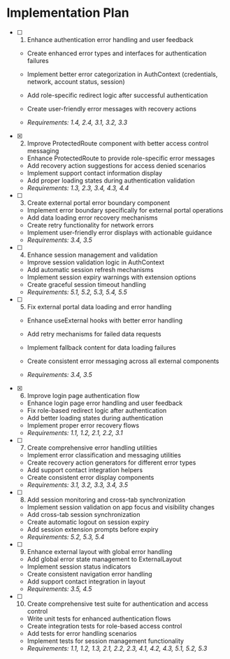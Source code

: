 # Implementation Plan

- [ ] 1. Enhance authentication error handling and user feedback






  - Create enhanced error types and interfaces for authentication failures
  - Implement better error categorization in AuthContext (credentials, network, account status, session)
  - Add role-specific redirect logic after successful authentication
  - Create user-friendly error messages with recovery actions

  - _Requirements: 1.4, 2.4, 3.1, 3.2, 3.3_

- [x] 2. Improve ProtectedRoute component with better access control messaging


  - Enhance ProtectedRoute to provide role-specific error messages
  - Add recovery action suggestions for access denied scenarios
  - Implement support contact information display
  - Add proper loading states during authentication validation
  - _Requirements: 1.3, 2.3, 3.4, 4.3, 4.4_

- [ ] 3. Create external portal error boundary component
  - Implement error boundary specifically for external portal operations
  - Add data loading error recovery mechanisms
  - Create retry functionality for network errors
  - Implement user-friendly error displays with actionable guidance
  - _Requirements: 3.4, 3.5_

- [ ] 4. Enhance session management and validation
  - Improve session validation logic in AuthContext
  - Add automatic session refresh mechanisms
  - Implement session expiry warnings with extension options
  - Create graceful session timeout handling
  - _Requirements: 5.1, 5.2, 5.3, 5.4, 5.5_

- [ ] 5. Fix external portal data loading and error handling
  - Enhance useExternal hooks with better error handling
  - Add retry mechanisms for failed data requests
  - Implement fallback content for data loading failures
  - Create consistent error messaging across all external components



  - _Requirements: 3.4, 3.5_

- [x] 6. Improve login page authentication flow



  - Enhance login page error handling and user feedback
  - Fix role-based redirect logic after authentication
  - Add better loading states during authentication
  - Implement proper error recovery flows
  - _Requirements: 1.1, 1.2, 2.1, 2.2, 3.1_

- [ ] 7. Create comprehensive error handling utilities
  - Implement error classification and messaging utilities
  - Create recovery action generators for different error types
  - Add support contact integration helpers
  - Create consistent error display components
  - _Requirements: 3.1, 3.2, 3.3, 3.4, 3.5_

- [ ] 8. Add session monitoring and cross-tab synchronization
  - Implement session validation on app focus and visibility changes
  - Add cross-tab session synchronization
  - Create automatic logout on session expiry
  - Add session extension prompts before expiry
  - _Requirements: 5.2, 5.3, 5.4_

- [ ] 9. Enhance external layout with global error handling
  - Add global error state management to ExternalLayout
  - Implement session status indicators
  - Create consistent navigation error handling
  - Add support contact integration in layout
  - _Requirements: 3.5, 4.5_

- [ ] 10. Create comprehensive test suite for authentication and access control
  - Write unit tests for enhanced authentication flows
  - Create integration tests for role-based access control
  - Add tests for error handling scenarios
  - Implement tests for session management functionality
  - _Requirements: 1.1, 1.2, 1.3, 2.1, 2.2, 2.3, 4.1, 4.2, 4.3, 5.1, 5.2, 5.3_